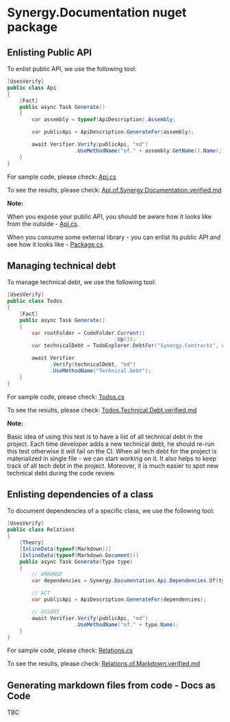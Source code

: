 # Synergy.Documentation nuget package

[//]: # (TODO Convert this markdown to docs as code)

## Enlisting Public API

To enlist public API, we use the following tool:

```csharp
[UsesVerify]
public class Api
{
    [Fact]
    public async Task Generate()
    {
        var assembly = typeof(ApiDescription).Assembly;

        var publicApi = ApiDescription.GenerateFor(assembly);

        await Verifier.Verify(publicApi, "md")
                      .UseMethodName("of." + assembly.GetName().Name);
    }
}
```

For sample code, please check: [Api.cs](Synergy.Documentation.Tests/Architecture/Public/Api.cs)

To see the results, please check: [Api.of.Synergy.Documentation.verified.md](Synergy.Documentation.Tests/Architecture/Public/Api.of.Synergy.Documentation.verified.md)

**Note:**

When you expose your public API, you should be aware how it looks like from the outside - [Api.cs](Synergy.Documentation.Tests/Architecture/Public/Api.cs).

When you consume some external library - you can enlist its public API and see how it looks like - [Package.cs](Synergy.Documentation.Tests/Architecture/Public/Package.cs).

## Managing technical debt

To manage technical debt, we use the following tool:

```csharp
[UsesVerify]
public class Todos
{
    [Fact]
    public async Task Generate()
    {
        var rootFolder = CodeFolder.Current()
                                   .Up(3);
        var technicalDebt = TodoExplorer.DebtFor("Synergy.Contracts", rootFolder);

        await Verifier
              .Verify(technicalDebt, "md")
              .UseMethodName("Technical.Debt");
    }
}
```

For sample code, please check: [Todos.cs](Synergy.Documentation.Tests/Architecture/Debt/Todos.cs)

To see the results, please check: [Todos.Technical.Debt.verified.md](Synergy.Documentation.Tests/Architecture/Debt/Todos.Technical.Debt.verified.md)

**Note:** 

Basic idea of using this test is to have a list of all technical debt in the project.
Each time developer adds a new technical debt, he should re-run this test otherwise it will fail on the CI.
When all tech debt for the project is materialized in single file - we can start working on it.
It also helps to keep track of all tech debt in the project.
Moreover, it is much easier to spot new technical debt during the code review.

## Enlisting dependencies of a class

To document dependencies of a specific class, we use the following tool:

```csharp
[UsesVerify]
public class Relations
{
    [Theory]
    [InlineData(typeof(Markdown))]
    [InlineData(typeof(Markdown.Document))]
    public async Task Generate(Type type)
    {
        // ARRANGE
        var dependencies = Synergy.Documentation.Api.Dependencies.Of(type);

        // ACT
        var publicApi = ApiDescription.GenerateFor(dependencies);

        // ASSERT
        await Verifier.Verify(publicApi, "md")
                      .UseMethodName("of." + type.Name);
    }
}
```

For sample code, please check: [Relations.cs](Synergy.Documentation.Tests/Architecture/Dependencies/Relations.cs)

To see the results, please check: [Relations.of.Markdown.verified.md](Synergy.Documentation.Tests/Architecture/Dependencies/Relations.of.Markdown.verified.md)

[//]: # (TODO Write the documentation of Dependencies genaretor)

## Generating markdown files from code - Docs as Code

TBC

[//]: # (TODO Write the documentation of Markdown class usage)


